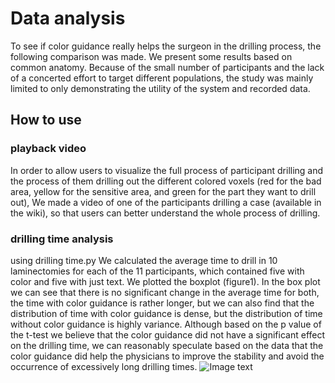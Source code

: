 # Data analysis
To see if color guidance really helps the surgeon in the drilling process, the following comparison was made. We present some results based on common anatomy. Because of the small number of participants and the lack of a concerted effort to target different populations, the study was mainly limited to only demonstrating the utility of the system and recorded data. 
## How to use
### playback video
In order to allow users to visualize the full process of participant drilling and the process of them drilling out the different colored voxels (red for the bad area, yellow for the sensitive area, and green for the part they want to drill out), We made a video of one of the participants drilling a case (available in the wiki), so that users can better understand the whole process of drilling.

### drilling time analysis
using drilling time.py
We calculated the average time to drill in 10 laminectomies for each of the 11 participants, which contained five with color and five with just text. We plotted the boxplot (figure1). In the box plot we can see that there is no significant change in the average time for both, the time with color guidance is rather longer, but we can also find that the distribution of time with color guidance is dense, but the distribution of time without color guidance is highly variance. Although based on the p value of the t-test we believe that the color guidance did not have a significant effect on the drilling time, we can reasonably speculate based on the data that the color guidance did help the physicians to improve the stability and avoid the occurrence of excessively long drilling times.
![Image text](https://github.com/yiwangj/cis-2-project-data-analysis/blob/main/IMG/voxel_remove_time.png)


